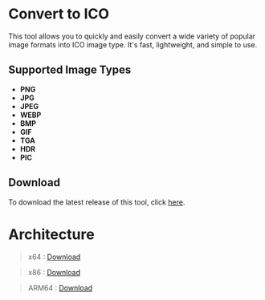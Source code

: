 # Convert to ICO

This tool allows you to quickly and easily convert a wide variety of popular image formats into ICO image type. It's fast, lightweight, and simple to use.

## Supported Image Types
- **PNG**
- **JPG**
- **JPEG**
- **WEBP**
- **BMP**
- **GIF**
- **TGA**
- **HDR**
- **PIC**

## Download
To download the latest release of this tool, click [here](https://github.com/x4raynixx/img-to-ico/releases).

# Architecture
> x64 : [Download]()

> x86 : [Download]()

> ARM64 : [Download]()
